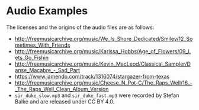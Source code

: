 # Audio Examples

The licenses and the origins of the audio files are as follows:

* http://freemusicarchive.org/music/We_Is_Shore_Dedicated/Smiley/12_Sometimes_With_Friends
* http://freemusicarchive.org/music/Karissa_Hobbs/Age_of_Flowers/09_Lets_Go_Fishin
* http://freemusicarchive.org/music/Kevin_MacLeod/Classical_Sampler/Danse_Macabre_-_Sad_Part
* https://www.jamendo.com/track/1316074/stargazer-from-texas
* http://freemusicarchive.org/music/Cheese_N_Pot-C/The_Raps_Well/16_-_The_Raps_Well_Clean_Album_Version
* `sir_duke_slow.mp3` and `sir_duke_fast.mp3` were recorded by Stefan Balke and are released under CC BY 4.0.
